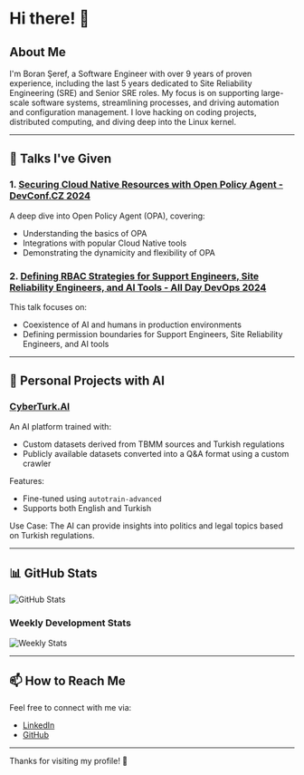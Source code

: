 # Hi there! 👋

## About Me
I'm Boran Şeref, a Software Engineer with over 9 years of proven experience, including the last 5 years dedicated to Site Reliability Engineering (SRE) and Senior SRE roles. My focus is on supporting large-scale software systems, streamlining processes, and driving automation and configuration management. I love hacking on coding projects, distributed computing, and diving deep into the Linux kernel.

---

## 🎤 Talks I've Given

### 1. [Securing Cloud Native Resources with Open Policy Agent - DevConf.CZ 2024](https://www.youtube.com/watch?v=PpM_L0nPQuU&ab_channel=DevConf)
A deep dive into Open Policy Agent (OPA), covering:
- Understanding the basics of OPA
- Integrations with popular Cloud Native tools
- Demonstrating the dynamicity and flexibility of OPA

### 2. [Defining RBAC Strategies for Support Engineers, Site Reliability Engineers, and AI Tools - All Day DevOps 2024](https://event.alldaydevops.com/hub/events/1a51349d-007d-4e3b-994e-814bc68718e9/sessions/8fe64f98-b1a1-4f9f-905b-1eb5173c2260)
This talk focuses on:
- Coexistence of AI and humans in production environments
- Defining permission boundaries for Support Engineers, Site Reliability Engineers, and AI tools

---

## 🌟 Personal Projects with AI

### [CyberTurk.AI](https://cyberturk.ai)
An AI platform trained with:
- Custom datasets derived from TBMM sources and Turkish regulations
- Publicly available datasets converted into a Q&A format using a custom crawler

Features:
- Fine-tuned using `autotrain-advanced`
- Supports both English and Turkish

Use Case: The AI can provide insights into politics and legal topics based on Turkish regulations.

---

## 📊 GitHub Stats

![GitHub Stats](https://github-readme-stats.vercel.app/api?username=boranx&show_icons=true&theme=radical)

### Weekly Development Stats
![Weekly Stats](https://github-readme-stats.vercel.app/api/wakatime?username=boranx&theme=radical)

---

## 📫 How to Reach Me
Feel free to connect with me via:
- [LinkedIn](https://www.linkedin.com/in/boranseref)
- [GitHub](https://github.com/boranx)

---

Thanks for visiting my profile! 🚀
